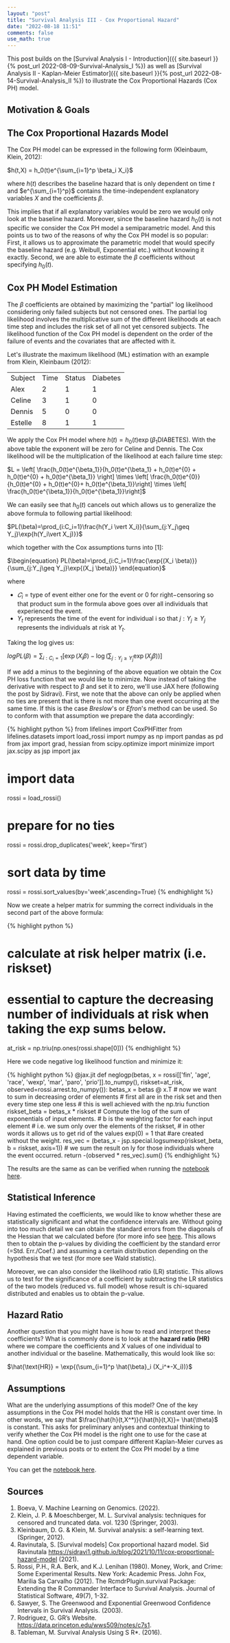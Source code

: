 ```yaml
---
layout: "post"
title: "Survival Analysis III - Cox Proportional Hazard"
date: "2022-08-18 11:51"
comments: false
use_math: true
---
```


This post builds on the [Survival Analysis I - Introduction]({{ site.baseurl }}{% post_url 2022-08-09-Survival-Analysis_I %}) as well as [Survival Analysis II - Kaplan-Meier Estimator]({{ site.baseurl }}{% post_url 2022-08-14-Survival-Analysis_II %}) to illustrate the Cox Proportional Hazards (Cox PH) model.


## Motivation & Goals


## The Cox Proportional Hazards Model

The Cox PH model can be expressed in the following form (Kleinbaum, Klein, 2012):

$h(t,X) = h_0(t)e^{\sum_{i=1}^p \beta_i X_i}$

where $h(t)$ describes the baseline hazard that is only dependent on time $t$ and $e^{\sum_{i=1}^p}$ contains the time-independent explanatory variables $X$ and the coefficients $\beta$.

This implies that if all explanatory variables would be zero we would only look at the baseline hazard. Moreover, since the baseline hazard $h_0(t)$ is not specific we consider the Cox PH model a semiparametric model. And this points us to two of the reasons of why the Cox PH model is so popular: First, it allows us to approximate the parametric model that would specify the baseline hazard (e.g. Weibull, Exponential etc.)  without knowing it exactly. Second, we are able to estimate the $\beta$ coefficients without specifying $h_0(t)$.

## Cox PH Model Estimation

The $\beta$ coefficients are obtained by maximizing the "partial" log likelihood considering only failed subjects but not censored ones. The partial log likelihood involves the multiplicative sum of the different likelihoods at each time step and includes the risk set of all not yet censored subjects. The likelihood function of the Cox PH model is dependent on the order of the failure of events and the covariates that are affected with it. 

Let's illustrate the maximum likelihood (ML) estimation with an example from Klein, Kleinbaum (2012): 

<table>
    <tr>
        <td>Subject</td>
        <td>Time</td>
        <td>Status</td>
        <td>Diabetes</td>
    </tr>
    <tr>
        <td>Alex</td>
        <td>2</td>
        <td>1</td>
        <td>1</td>
    </tr>
    <tr>
        <td>Celine</td>
        <td>3</td>
        <td>1</td>
        <td>0</td>
    </tr>
    <tr>
        <td>Dennis</td>
        <td>5</td>
        <td>0</td>
        <td>0</td>
    </tr>
    <tr>
        <td>Estelle</td>
        <td>8</td>
        <td>1</td>
        <td>1</td>
    </tr>
</table>

We apply the Cox PH model where $h(t) = h_0(t)\exp{(\beta_1 \text{DIABETES})}$. With the above table the exponent will be zero for Celine and Dennis. The Cox likelihood will be the multiplication of the likelihood at each failure time step:

$L = \left[ \frac{h_0(t)e^{\beta_1}}{h_0(t)e^{\beta_1} + h_0(t)e^{0} + h_0(t)e^{0} + h_0(t)e^{\beta_1}} \right] \times \left[ \frac{h_0(t)e^{0}}{h_0(t)e^{0} + h_0(t)e^{0}+ h_0(t)e^{\beta_1}}\right] \times \left[ \frac{h_0(t)e^{\beta_1}}{h_0(t)e^{\beta_1}}\right]$

We can easily see that $h_0(t)$ cancels out which allows us to generalize the above formula to following partial likelihood:

$PL(\beta)=\prod_{i:C_i=1}\frac{h(Y_i \vert X_i)}{\sum_{j:Y_j\geq Y_j}\exp{h(Y_i\vert X_j)}}$

which together with the Cox assumptions turns into [1]:

$\begin{equation} PL(\beta)=\prod_{i:C_i=1}\frac{\exp{(X_i \beta)}}{\sum_{j:Y_j\geq Y_j}\exp{(X_j \beta)}} \end{equation}$

where 

- $𝐶_i$ = type of event either one for the event or 0 for right−censoring so that product sum in the formula above goes over all individuals that experienced the event.
- $Y_t$ represents the time of the event for individual i so that $j:Y_j\geq Y_j$ represents the individuals at risk at $Y_t$.




Taking the log gives us:


$logPL(\beta)=\sum_{i:C_i=1}\left[ \exp{(X_i \beta)}- \log \left(\sum_{j:Y_j\geq Y_j}\exp{(X_j \beta)}\right)\right]$

If we add a minus to the beginning of the above equation we obtain the Cox PH loss function that we would like to minimize. Now instead of taking the derivative with respect to $\beta$ and set it to zero, we'll use JAX here (following the post by Sidravi). First, we note that the above can only be applied when no ties are present that is there is not more than one event occurring at the same time. If this is the case *Breslow*'s or *Efron*'s method can be used.
So to conform with that assumption we prepare the data accordingly:

{% highlight python %}
from lifelines import CoxPHFitter
from lifelines.datasets import load_rossi
import numpy as np
import pandas as pd
from jax import grad, hessian
from scipy.optimize import minimize
import jax.scipy as jsp
import jax

# import data
rossi = load_rossi()
# prepare for no ties
rossi = rossi.drop_duplicates('week', keep='first')
# sort data by time
rossi = rossi.sort_values(by='week',ascending=True)
{% endhighlight %}

Now we create a helper matrix for summing the correct individuals in the second part of the above formula:

{% highlight python %}
# calculate at risk helper matrix (i.e. riskset)
# essential to capture the decreasing number of individuals at risk when taking the exp sums below.
at_risk = np.triu(np.ones(rossi.shape[0]))
{% endhighlight %}


Here we code negative log likelihood function and minimize it:

{% highlight python %}
@jax.jit
def neglogp(betas, x = rossi[['fin', 'age', 'race', 'wexp', 'mar', 'paro', 'prio']].to_numpy(), riskset=at_risk, observed=rossi.arrest.to_numpy()):
    betas_x = betas @ x.T
    # now we want to sum in decreasing order of elements
    # first all are in the risk set and then every time step one less
    # this is well achieved with the np.triu function
    riskset_beta = betas_x * riskset
    # Compute the log of the sum of exponentials of input elements.
    # b is the weighting factor for each input element
    # i.e. we sum only over the elements of the riskset, 
    # in other words it allows us to get rid of the values exp(0) = 1 that #are created without the weight.
    res_vec = (betas_x - jsp.special.logsumexp(riskset_beta, b = riskset, axis=1))
    # we sum the result on ly for those individuals where the event occurred.
    return -(observed * res_vec).sum()
{% endhighlight %}

The results are the same as can be verified when running the [notebook here](https://github.com/jatlantic/jatlantic.github.io/blob/main/notebooks/Cox_PH_Model_18.08.22.ipynb).


## Statistical Inference

Having estimated the coefficients, we would like to know whether these are statistically significant and what the confidence intervals are. Without going into too much detail we can obtain the standard errors from the diagonals of the Hessian that we calculated before (for more info see [here](https://stats.stackexchange.com/questions/68080/basic-question-about-fisher-information-matrix-and-relationship-to-hessian-and-s). This allows then to obtain the p-values by dividing the coefficient by the standard error (=Std. Err./Coef.) and assuming a certain distribution depending on the hypothesis that we test (for more see Wald statistic).

Moreover, we can also consider the likelihood ratio (LR) statistic. This allows us to test for the significance of a coefficient by subtracting the LR statistics of the two models (reduced vs. full model) whose result is chi-squared distributed and enables us to obtain the p-value.


## Hazard Ratio
Another question that you might have is how to read and interpret these coefficients? What is commonly done is to look at the **hazard ratio (HR)** where we compare the coefficients and $X$ values of one individual to another individual or the baseline. Mathematically, this would look like so:

$\hat{\text{HR}} = \exp{(\sum_{i=1}^p \hat{\beta}_i (X_i^*-X_i))}$

## Assumptions
What are the underlying assumptions of this model? One of the key assumptions in the Cox PH model holds that the HR is constant over time. In other words, we say that $\frac{\hat{h}(t,X^*)}{\hat{h}(t,X)}= \hat{\theta}$ is constant. This asks for preliminary anlyses and contextual thinking to verify whether the Cox PH model is the right one to use for the case at hand. One option could be to just compare different Kaplan-Meier curves as explained in previous posts or to extent the Cox PH model by a time dependent variable.


You can get the [notebook here](https://github.com/jatlantic/jatlantic.github.io/blob/main/notebooks/Cox_PH_Model_18.08.22.ipynb).

## Sources

1. Boeva, V. Machine Learning on Genomics. (2022).
2. Klein, J. P. & Moeschberger, M. L. Survival analysis: techniques for censored and truncated data. vol. 1230 (Springer, 2003).
3. Kleinbaum, D. G. & Klein, M. Survival analysis: a self-learning text. (Springer, 2012).
4. Ravinutala, S. [Survival models] Cox proportional hazard model. Sid Ravinutala https://sidravi1.github.io/blog/2021/10/11/cox-proportional-hazard-model (2021).
5. Rossi, P.H., R.A. Berk, and K.J. Lenihan (1980). Money, Work, and Crime: Some Experimental Results. New York: Academic Press. John Fox, Marilia Sa Carvalho (2012). The RcmdrPlugin.survival Package: Extending the R Commander Interface to Survival Analysis. Journal of Statistical Software, 49(7), 1-32.
6. Sawyer, S. The Greenwood and Exponential Greenwood Confidence Intervals in Survival Analysis. (2003).
7. Rodriguez, G. GR’s Website. https://data.princeton.edu/wws509/notes/c7s1.
8. Tableman, M. Survival Analysis Using S R*. (2016).



